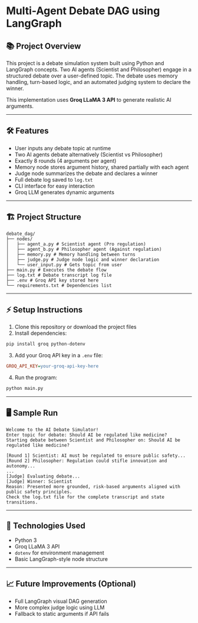 # Multi-Agent Debate DAG using LangGraph

## 📚 Project Overview
This project is a debate simulation system built using Python and LangGraph concepts. Two AI agents (Scientist and Philosopher) engage in a structured debate over a user-defined topic. The debate uses memory handling, turn-based logic, and an automated judging system to declare the winner.

This implementation uses **Groq LLaMA 3 API** to generate realistic AI arguments.

---

## 🛠️ Features

- User inputs any debate topic at runtime  
- Two AI agents debate alternatively (Scientist vs Philosopher)  
- Exactly 8 rounds (4 arguments per agent)  
- Memory node stores argument history, shared partially with each agent  
- Judge node summarizes the debate and declares a winner  
- Full debate log saved to `log.txt`  
- CLI interface for easy interaction  
- Groq LLM generates dynamic arguments  

---

## 🏗️ Project Structure

```
debate_dag/
├── nodes/
│   ├── agent_a.py # Scientist agent (Pro regulation)
│   ├── agent_b.py # Philosopher agent (Against regulation)
│   ├── memory.py # Memory handling between turns
│   ├── judge.py # Judge node logic and winner declaration
│   └── user_input.py # Gets topic from user
├── main.py # Executes the debate flow
├── log.txt # Debate transcript log file
├── .env # Groq API key stored here
└── requirements.txt # Dependencies list
```

---

## ⚡ Setup Instructions

1. Clone this repository or download the project files  
2. Install dependencies:

```bash
pip install groq python-dotenv
```
3. Add your Groq API key in a `.env` file:

```ini
GROQ_API_KEY=your-groq-api-key-here
```
4. Run the program:

```bash
python main.py
```

---

## 🖥️ Sample Run
```vbnet
Welcome to the AI Debate Simulator!
Enter topic for debate: Should AI be regulated like medicine?
Starting debate between Scientist and Philosopher on: Should AI be regulated like medicine?

[Round 1] Scientist: AI must be regulated to ensure public safety...
[Round 2] Philosopher: Regulation could stifle innovation and autonomy...
...
[Judge] Evaluating debate...
[Judge] Winner: Scientist
Reason: Presented more grounded, risk-based arguments aligned with public safety principles.
Check the log.txt file for the complete transcript and state transitions.
```

---

## 🎯 Technologies Used
- Python 3
- Groq LLaMA 3 API
- `dotenv` for environment management
- Basic LangGraph-style node structure

---

## 📈 Future Improvements (Optional)
- Full LangGraph visual DAG generation
- More complex judge logic using LLM
- Fallback to static arguments if API fails
